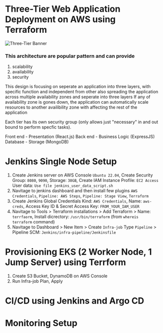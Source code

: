 # Three-Tier Web Application Deployment on AWS using Terraform

![Three-Tier Banner](assets/Three-Tier.gif)

### This architecture are popular pattern and can provide
1. scalability
2. availability
3. security

This design is focusing on seperate an application into three layers, with specific function and independent from other also spreading the application across multiple availability zones and seperate into three layers If any of availability zone is gones down, the application can automatically scale resources to another availibility zone with affecting the rest of the application

Each tier has its own security group (only allows just "necessary" in and out bound to perform specfic tasks).

Front end - Presentation (React.js)
Back end - Business Logic (ExpressJS)
Database - Storage (MongoDB)

# Jenkins Single Node Setup
1. Create Jenkins server on AWS Console 
`Ubuntu 22.04`, Create Security Group: `8080`, `9090`, Storage: `30GB`, Create IAM Instance Profile: `EC2 Access`
User data: `Use file jenkins_user_data_script.sh`
2. Navitage to jenkins dashboard and then install few plugins `AWS Credentials`, `Pipeline: AWS Steps`, `Pipeline: Stage View`, `Terraform`
3. Create Jenkins Global Credentials Kind: `AWS Credentials`, Name: `aws-creds`, Access Key ID & Secret Access Key: `FROM_YOUR_IAM_USER`
4. Navitage to Tools > Terraform installations > Add Terraform > Name: `terrfaorm`, Install dicrectory: `/usr/bin/terraform` (from `whereis terraform` command)
5. Navitage to Dashboard > New Item > Create `Infra-job` Type `Pipeline` > Pipeline SCM: `Jenkins/infra-pipeline/Jenkinsfile`

# Provisioning EKS (2 Worker Node, 1 Jump Server) using Terrform
1. Create S3 Bucket, DynamoDB on AWS Console
2. Run Infra-job Plan, Apply

# CI/CD using Jenkins and Argo CD

# Monitoring Setup